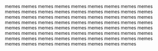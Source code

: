 <p>memes memes memes memes memes memes memes memes memes memes memes memes memes memes memes memes memes memes memes memes memes memes memes memes memes memes memes memes memes memes memes memes memes memes memes memes memes memes memes memes memes memes memes memes memes memes memes memes memes memes memes memes memes memes memes memes memes memes memes memes memes memes memes memes memes memes memes memes memes memes memes</p>
